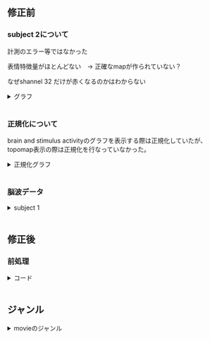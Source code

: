 
## 修正前

### subject 2について

計測のエラー等ではなかった　　

表情特徴量がほとんどない　→  正確なmapが作られていない？　　

なぜshannel 32 だけが赤くなるのかはわからない　　

<details><summary>グラフ</summary>
   
 <br> 
 
movie 14 - feature - subject 2  　　

<img width="900" alt="スクリーンショット 2024-03-05 10 18 33" src="https://github.com/am-da/mTRF/assets/112613519/e416b911-3933-40b0-97c1-fa5d6e3aec09">
<img width="800" alt="スクリーンショット 2024-03-05 10 18 22" src="https://github.com/am-da/mTRF/assets/112613519/97ee550f-6afe-49de-8291-eb1a71c9d191">  
</details>
  
 <br>  



### 正規化について

brain and stimulus activityのグラフを表示する際は正規化していたが、topomap表示の際は正規化を行なっていなかった。

<details><summary>正規化グラフ</summary>
<img width="855" alt="スクリーンショット 2024-03-05 10 32 44" src="https://github.com/am-da/mTRF/assets/112613519/8750cfe7-4a12-491e-9747-d2bd940a331c">
</details>
  
 <br> 


### 脳波データ

<details><summary>subject 1</summary>

movie 1  
<img width="1000" alt="スクリーンショット 2024-03-05 13 37 36" src="https://github.com/am-da/mTRF/assets/112613519/e03c342c-abda-4ec1-b6ff-c4bcf727c3bf">
 <br> 

movie 3
<img width="1000" alt="スクリーンショット 2024-03-05 13 59 35" src="https://github.com/am-da/mTRF/assets/112613519/eb143e39-3435-4751-868b-5c84322cb568">
 <br> 

movie 4  
<img width="1000" alt="スクリーンショット 2024-03-05 13 43 20" src="https://github.com/am-da/mTRF/assets/112613519/e575248c-a096-4fe0-a96d-e8b5e067a23d">
<img width="1000" alt="スクリーンショット 2024-03-05 13 56 35" src="https://github.com/am-da/mTRF/assets/112613519/424818f6-5326-4647-b387-af2741b52aca">
 <br> 

movie 5  
<img width="1000" alt="スクリーンショット 2024-03-05 13 54 46" src="https://github.com/am-da/mTRF/assets/112613519/ecf810dd-48d0-47d9-8ff8-2a8972321531">
 <br> 


</details>

 <br> 


## 修正後

### 前処理

<details><summary>コード</summary>
   
```python
import mne

data_nums = range(1, 23)

for data_num in data_nums:
    print(data_num)
    raw = mne.io.read_raw_bdf(f'/Users/ami/PycharmProjects/UCSD_pycharm/UCSD/DEAP_data/data_original/s{data_num:02d}.bdf', preload=True)
    brain_channels = list(range(0, 32))
    raw_brain = raw.copy().pick_channels([raw.ch_names[i] for i in brain_channels])
    raw_brain.filter(1, 50, fir_design='firwin')
    raw_brain.resample(128)
    raw_brain.set_eeg_reference('average', projection=True)
    raw_brain.apply_proj()
    output_path = f'/Users/ami/PycharmProjects/UCSD_pycharm/UCSD/prepro_{data_num:02d}.fif'  # 保存先のファイルパスを指定
    raw_brain.save(output_path, overwrite=True)  # ファイルを上書き保存

```
</details>

 <br> 

## ジャンル

<details><summary>movieのジャンル</summary>
  
last fmの感情タグを反映。それ以外は空白。  

| subject | last.fm tag |
|:---:|:---:|
| 1 | fun |
| 2 | exciting |
| 3 | joy |
| 11 | happy |
| 12 | cheerful |
| 13 | love |
| 14 | happy |
| 15 | lovely |
| 16 | sentimental |
| 22 | sentimental |
| 23 | melancholy |
| 24 | sad |
| 25 | depressing |
| 26 | mellow |
| 31 | terrible |
| 32 | shock |
| 33 | hate |

</details>










